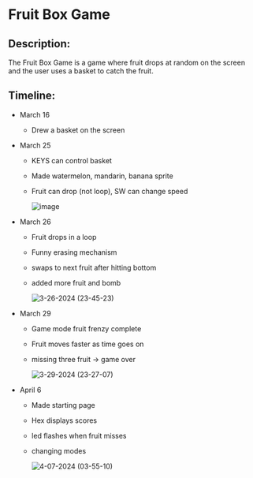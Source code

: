 # Fruit Box Game

## Description: 
The Fruit Box Game is a game where fruit drops at random on the screen and the user uses a basket to catch the fruit. 

## Timeline:
- March 16
  - Drew a basket on the screen
- March 25
  - KEYS can control basket
  - Made watermelon, mandarin, banana sprite
  - Fruit can drop (not loop), SW can change speed
    
     ![image](https://github.com/shirwewe/fruit-box-game/assets/129631836/e2a8237d-763c-4fb7-94b4-0370ef439882)
- March 26
  - Fruit drops in a loop
  - Funny erasing mechanism
  - swaps to next fruit after hitting bottom
  - added more fruit and bomb
 
    ![3-26-2024 (23-45-23)](https://github.com/shirwewe/fruit-box-game/assets/129631836/bdcb4c1b-4da1-4e32-b43b-94ff6d241b84)
    
- March 29
  - Game mode fruit frenzy complete
  - Fruit moves faster as time goes on
  - missing three fruit -> game over

    ![3-29-2024 (23-27-07)](https://github.com/shirwewe/fruit-box-game/assets/129631836/bb504824-2cf8-4d03-a8bb-55b026d48eaf)

- April 6
    - Made starting page
    - Hex displays scores
    - led flashes when fruit misses
    - changing modes
 
      ![4-07-2024 (03-55-10)](https://github.com/shirwewe/fruit-box-game/assets/129631836/be222694-f236-4cae-ab53-afe0ce4d55d9)



 
    
    
   

    
    

    

